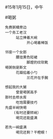 
#15年1月15日，中午

#喝粥

	免费粥桶旁边
	一个务工老汉
	     站立捧着大碗
	          开心喝着稀饭
	
	邻座一个女郎
	     腰挂黄色短裙
	          脚蹬豹纹软靴               
	喝粥倒是斯文     
	     花瓣掐着小勺
	          兰花开在手腕
	
	想起我的大舅
	     曾是喝粥高手
	那时去修水库
	     吃饱需要技巧
	先盛半碗快喝
		(有时还要转碗）
	     喝完还能盛满
	
	若先一碗盛满
	     喝完还剩？干瞪眼！
